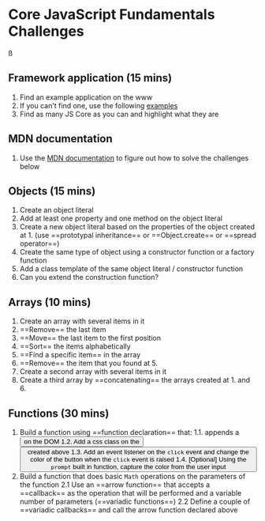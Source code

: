 # Core JavaScript Fundamentals Challenges
ß
## Framework application (15 mins)
1. Find an example application on the www
2. If you can't find one, use the following [examples]
3. Find as many JS Core as you can and highlight what they are

## MDN documentation
1. Use the [MDN documentation] to figure out how to solve the challenges below

## Objects (15 mins)
1. Create an object literal
2. Add at least one property and one method on the object literal
3.  Create a new object literal based on the properties of the object created at 1. (use ==prototypal inheritance== or ==Object.create== or ==spread operator==)
4. Create the same type of object using a constructor function or a factory function
5. Add a class template of the same object literal / constructor function
6. Can you extend the construction function?  

## Arrays (10 mins)
1. Create an array with several items in it
2. ==Remove== the last item
3. ==Move== the last item to the first position
4. ==Sort== the items alphabetically
5. ==Find a specific item== in the array
6. ==Remove== the item that you found at 5.
7. Create a second array with several items in it
8. Create a third array by ==concatenating== the arrays created at 1. and 6.

## Functions (30 mins)
1. Build a function using ==function declaration== that:
1.1. appends a <button> on the DOM
1.2. Add a css class on the <button> created above
1.3. Add an event listener on the `click` event and change the color of the button when the `click` event is raised
1.4. [Optional] Using the `prompt` built in function, capture the color from the user input
2. Build a function that does basic `Math` operations on the parameters of the function
2.1   Use an ==arrow function== that accepts a ==callback== as the operation that will be performed and a variable number of parameters (==variadic functions==)
2.2 Define a couple of ==variadic callbacks== and call the arrow function declared above


[examples]:<https://reactjs.org/community/examples.html>
[MDN documentation]:<https://developer.mozilla.org/en-US/>